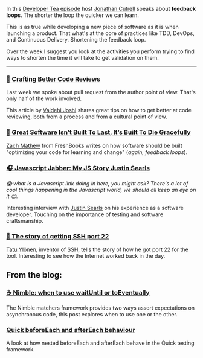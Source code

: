 In this [Developer Tea episode](https://spec.fm/podcasts/developer-tea/65866) host [Jonathan Cutrell](https://twitter.com/JCutrell) speaks about **feedback loops**. The shorter the loop the quicker we can learn.

This is as true while developing a new piece of software as it is when launching a product. That what's at the core of practices like TDD, DevOps, and Continuous Delivery. Shortening the feedback loop.

Over the week I suggest you look at the activities you perform trying to find ways to shorten the time it will take to get validation on them.

---

### [📝 Crafting Better Code Reviews](https://medium.com/@vaidehijoshi/crafting-better-code-reviews-1a5fc00a9312)

Last week we spoke about pull request from the author point of view. That's only half of the work involved.

This article by [Vaidehi Joshi](https://twitter.com/vaidehijoshi) shares great tips on how to get better at code reviewing, both from a process and from a cultural point of view.

### [📝 Great Software Isn’t Built To Last, It’s Built To Die Gracefully](https://medium.com/building-freshbooks/great-software-isn-t-built-to-last-it-s-built-to-die-gracefully-594df9c3a470)

[Zach Mathew](https://twitter.com/zachmathew) from FreshBooks writes on how software should be built "optimizing your code for learning and change" (_again, feedback loops_).

### [🎧 Javascript Jabber: My JS Story Justin Searls](https://devchat.tv/js-jabber/my-js-story-justin-searls)

_😱 what is a Javascript link doing in here, you might ask? There's a lot of cool things happening in the Javascript world, we should all keep an eye on it 😉._

Interesting interview with [Justin Searls](https://twitter.com/searls) on his experience as a software developer. Touching on the importance of testing and software craftsmanship.

### [📝 The story of getting SSH port 22](https://www.ssh.com/ssh/port)

[Tatu Ylönen](https://twitter.com/tjssh), inventor of SSH, tells the story of how he got port 22 for the tool. Interesting to see how the Internet worked back in the day.

## From the blog:

### [☕️ Nimble: when to use waitUntil or toEventually](http://www.mokacoding.com/blog/waituntil-vs-toeventually/)

The Nimble matchers framework provides two ways assert expectations on asynchronous code, this post explores when to use one or the other.

### [Quick beforeEach and afterEach behaviour](http://www.mokacoding.com/blog/quick-beforeeach-aftereach-behaviour)

A look at how nested beforeEach and afterEach behave in the Quick testing framework.
